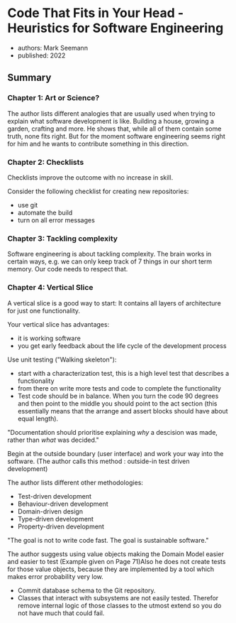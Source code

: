 # Code That Fits in Your Head - Heuristics for Software Engineering

- authors: Mark Seemann
- published: 2022

## Summary

### Chapter 1: Art or Science?

The author lists different analogies that are usually used when trying to explain what software development is like. Building a house, growing a garden, crafting and more. He shows that, while all of them contain some truth, none fits right. But for the moment software engineering seems right for him and he wants to contribute something in this direction.

### Chapter 2: Checklists

Checklists improve the outcome with no increase in skill.

Consider the following checklist for creating new repositories:

- use git
- automate the build
- turn on all error messages

### Chapter 3: Tackling complexity

Software engineering is about tackling complexity. The brain works in certain ways, e.g. we can only keep track of 7 things in our short term memory. Our code needs to respect that.

### Chapter 4: Vertical Slice

A vertical slice is a good way to start: It contains all layers of architecture for just one functionality.

Your vertical slice has advantages:

- it is working software
- you get early feedback about the life cycle of the development process

Use unit testing ("Walking skeleton"): 

- start with a characterization test, this is a high level test that describes a functionality
- from there on write more tests and code to complete the functionality
- Test code should be in balance. When you turn the code 90 degrees and then point to the middle you should point to the act section (this essentially means that the arrange and assert blocks should have about equal length).

"Documentation should prioritise explaining *why* a descision was made, rather than *what* was decided."

Begin at the outside boundary (user interface) and work your way into the software.
(The author calls this method : outside-in test driven development)

The author lists different other methodologies:

- Test-driven development
- Behaviour-driven development
- Domain-driven design
- Type-driven development
- Property-driven development

"The goal is not to write code fast. The goal is sustainable software."

The author suggests using value objects making the Domain Model easier and easier to test (Example given on Page 71)Also he does not create tests for those value objects, because they are implemented by a tool which makes error probability very low.

- Commit database schema to the Git repository.
- Classes that interact with subsystems are not easily tested. Therefor remove internal logic of those classes to the utmost extend so you do not have much that could fail.




